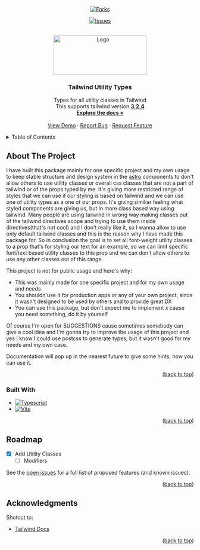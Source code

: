 <a name="readme-top"></a>

<div align="center">

<!-- [![Contributors][contributors-shield]][contributors-url] -->

[![Forks][forks-shield]][forks-url]

<!-- [![Stargazers][stars-shield]][stars-url] -->

[![Issues][issues-shield]][issues-url]

<!-- [![MIT License][license-shield]][license-url]
[![LinkedIn][linkedin-shield]][linkedin-url] -->

</div>

<!-- PROJECT LOGO -->
<br />
<div align="center">
  <a href="https://github.com/getlaurekt/TailwindUtilityTypes">
    <img src="https://i.imgur.com/1fmmYt9.png" alt="Logo" width="250" height="105">
  </a>

  <h3 align="center">Tailwind Utility Types</h3>

  <p align="center">
    Types for all utility classes in Tailwind
    <br />
    This supports tailwind version <a href="https://github.com/tailwindlabs/tailwindcss/compare/v3.2.3...v3.2.4"><strong>3.2.4</strong></a>
    <br />
    <a href="https://github.com/othneildrew/Best-README-Template"><strong>Explore the docs »</strong></a>
    <br />
    <br />
    <a href="https://github.com/othneildrew/Best-README-Template">View Demo</a>
    ·
    <a href="https://github.com/othneildrew/Best-README-Template/issues">Report Bug</a>
    ·
    <a href="https://github.com/othneildrew/Best-README-Template/issues">Request Feature</a>
  </p>
</div>

<!-- TABLE OF CONTENTS -->
<details>
  <summary>Table of Contents</summary>
  <ol>
    <li>
      <a href="#about-the-project">About The Project</a>
      <ul>
        <li><a href="#built-with">Built With</a></li>
      </ul>
    </li>
    <li>
      <a href="#getting-started">Getting Started</a>
      <ul>
        <li><a href="#prerequisites">Prerequisites</a></li>
        <li><a href="#installation">Installation</a></li>
      </ul>
    </li>
    <li><a href="#usage">Usage</a></li>
    <li><a href="#roadmap">Roadmap</a></li>
    <!-- <li><a href="#contributing">Contributing</a></li> -->
    <!-- <li><a href="#license">License</a></li> -->
    <!-- <li><a href="#contact">Contact</a></li> -->
    <li><a href="#acknowledgments">Acknowledgments</a></li>
  </ol>
</details>

<!-- ABOUT THE PROJECT -->

## About The Project

<!-- [![Product Name Screen Shot][product-screenshot]](https://example.com) -->

I have built this package mainly for one specific project and my own usage to keep stable structure and design system in the [astro](https://astro.build/) components to don't allow others to use utility classes or overall css classes that are not a part of tailwind or of the props typed by me. It's giving more restricted range of styles that we can use if our styling is based on tailwind and we can use one of utility types as a one of our props. It's giving similiar feeling what styled components are giving us, but in more class based way using tailwind. Many people are using tailwind in wrong way making classes out of the tailwind directives scope and trying to use them inside directives(that's not cool) and I don't really like it, so I wanna allow to use only default tailwind classes and this is the reason why I have made this package for. So in conclusion the goal is to set all font-weight utility classes to a prop that's for styling our text for an example, so we can limit specific font/text based utility classes to this prop and we can don't allow others to use any other classes out of this range.

This project is not for public usage and here's why:

- This was mainly made for one specific project and for my own usage and needs
- You shouldn'use it for production apps or any of your own project, since it wasn't designed to be used by others and to provide great DX
- You can use this package, but don't expect me to implement x cause you need something, do it by yourself

Of course I'm open for SUGGESTIONS cause sometimes somebody can give a cool idea and I'm gonna try to improve the usage of this project and yes I know I could use postcss to generate types, but it wasn't good for my needs and my own case.

Documentation will pop up in the nearest future to give some hints, how you can use it.

<p align="right">(<a href="#readme-top">back to top</a>)</p>

### Built With

- [![Typescript][ts-shield]][ts-url]
- [![Vite][vite-shield]][vite-url]

<p align="right">(<a href="#readme-top">back to top</a>)</p>

<!-- GETTING STARTED -->

<!-- ## Getting Started

This is an example of how you may give instructions on setting up your project locally.
To get a local copy up and running follow these simple example steps. -->

<!-- ### Prerequisites

This is an example of how to list things you need to use the software and how to install them.

- npm
  ```sh
  npm install npm@latest -g
  ``` -->

<!-- ### Installation

_Below is an example of how you can instruct your audience on installing and setting up your app. This template doesn't rely on any external dependencies or services._

1. Get a free API Key at [https://example.com](https://example.com)
2. Clone the repo
   ```sh
   git clone https://github.com/your_username_/Project-Name.git
   ```
3. Install NPM packages
   ```sh
   npm install
   ```
4. Enter your API in `config.js`
   ```js
   const API_KEY = "ENTER YOUR API";
   ```

<p align="right">(<a href="#readme-top">back to top</a>)</p> -->

<!-- USAGE EXAMPLES -->

<!-- ## Usage

Use this space to show useful examples of how a project can be used. Additional screenshots, code examples and demos work well in this space. You may also link to more resources.

_For more examples, please refer to the [Documentation](https://example.com)_

<p align="right">(<a href="#readme-top">back to top</a>)</p> -->

<!-- ROADMAP -->

## Roadmap

- [x] Add Utility Classes
  - [ ] Modifiers

See the [open issues](https://github.com/getlaurekt/TailwindUtilityTypes/issues) for a full list of proposed features (and known issues).

<p align="right">(<a href="#readme-top">back to top</a>)</p>

<!-- CONTRIBUTING -->

<!-- ## Contributing

Contributions are what make the open source community such an amazing place to learn, inspire, and create. Any contributions you make are **greatly appreciated**.

If you have a suggestion that would make this better, please fork the repo and create a pull request. You can also simply open an issue with the tag "enhancement".
Don't forget to give the project a star! Thanks again!

1. Fork the Project
2. Create your Feature Branch (`git checkout -b feature/AmazingFeature`)
3. Commit your Changes (`git commit -m 'Add some AmazingFeature'`)
4. Push to the Branch (`git push origin feature/AmazingFeature`)
5. Open a Pull Request

<p align="right">(<a href="#readme-top">back to top</a>)</p> -->

<!-- LICENSE -->

<!-- ## License

Distributed under the MIT License. See `LICENSE.txt` for more information.

<p align="right">(<a href="#readme-top">back to top</a>)</p> -->

<!-- CONTACT -->

<!-- ## Contact

Your Name - [@your_twitter](https://twitter.com/your_username) - email@example.com

Project Link: [https://github.com/your_username/repo_name](https://github.com/your_username/repo_name)

<p align="right">(<a href="#readme-top">back to top</a>)</p> -->

<!-- ACKNOWLEDGMENTS -->

## Acknowledgments

Shotout to:

- [Tailwind Docs](https://tailwindcss.com/docs/installation)

<p align="right">(<a href="#readme-top">back to top</a>)</p>

<!-- MARKDOWN LINKS & IMAGES -->
<!-- https://www.markdownguide.org/basic-syntax/#reference-style-links -->

[contributors-shield]: https://img.shields.io/github/contributors/othneildrew/Best-README-Template.svg?style=for-the-badge
[contributors-url]: https://github.com/othneildrew/Best-README-Template/graphs/contributors
[forks-shield]: https://img.shields.io/github/forks/othneildrew/Best-README-Template.svg?style=for-the-badge
[forks-url]: https://github.com/getlaurekt/TailwindUtilityTypes/network/members
[stars-shield]: https://img.shields.io/github/stars/othneildrew/Best-README-Template.svg?style=for-the-badge
[stars-url]: https://github.com/othneildrew/Best-README-Template/stargazers
[issues-shield]: https://img.shields.io/github/issues/othneildrew/Best-README-Template.svg?style=for-the-badge
[issues-url]: https://github.com/getlaurekt/TailwindUtilityTypes/issues
[license-shield]: https://img.shields.io/github/license/othneildrew/Best-README-Template.svg?style=for-the-badge
[license-url]: https://github.com/othneildrew/Best-README-Template/blob/master/LICENSE.txt
[linkedin-shield]: https://img.shields.io/badge/-LinkedIn-black.svg?style=for-the-badge&logo=linkedin&colorB=555
[linkedin-url]: https://linkedin.com/in/othneildrew
[product-screenshot]: images/screenshot.png
[ts-shield]: https://img.shields.io/badge/typescript-%23007ACC.svg?style=for-the-badge&logo=typescript&logoColor=white
[ts-url]: https://www.typescriptlang.org/
[vite-shield]: https://img.shields.io/badge/vite-%23646CFF.svg?style=for-the-badge&logo=vite&logoColor=white
[vite-url]: https://vitejs.dev/
